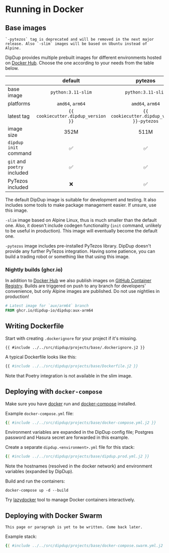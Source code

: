 # Running in Docker

## Base images

```admonish warning
`-pytezos` tag is deprecated and will be removed in the next major release. Also `-slim` images will be based on Ubuntu instead of Alpine.
```

DipDup provides multiple prebuilt images for different environments hosted on [Docker Hub](https://hub.docker.com/r/dipdup/dipdup). Choose the one according to your needs from the table below.

|                             |               default               |                   pytezos                   |                   slim                   |
| --------------------------- |:-----------------------------------:|:-------------------------------------------:|:----------------------------------------:|
| base image                  |          `python:3.11-slim`         |              `python:3.11-slim`             |           `python:3.11-alpine`           |
| platforms                   |           `amd64`, `arm64`          |               `amd64`, `arm64`              |             `amd64`, `arm64`             |
| latest tag                  | `{{ cookiecutter.dipdup_version }}` | `{{ cookiecutter.dipdup_version }}-pytezos` | `{{ cookiecutter.dipdup_version }}-slim` |
| image size                  |                 352M                |                     511M                    |                   104M                   |
| `dipdup init` command       |                  ✅                  |                      ✅                      |                     ❌                    |
| `git` and `poetry` included |                  ✅                  |                      ✅                      |                     ❌                    |
| PyTezos included            |                  ❌                  |                      ✅                      |                     ❌                    |

The default DipDup image is suitable for development and testing. It also includes some tools to make package management easier. If unsure, use this image.

`-slim` image based on Alpine Linux, thus is much smaller than the default one. Also, it doesn't include codegen functionality (`init` command, unlikely to be useful in production). This image will eventually become the default one.

`-pytezos` image includes pre-installed PyTezos library. DipDup doesn't provide any further PyTezos integration. Having some patience, you can build a trading robot or something like that using this image.

### Nightly builds (ghcr.io)

In addition to [Docker Hub](https://hub.docker.com/r/dipdup/dipdup) we also publish images on [GitHub Container Registry](https://github.com/dipdup-io/dipdup/pkgs/container/dipdup). Builds are triggered on push to any branch for developers' convenience, but only Alpine images are published. Do not use nightlies in production!

```Dockerfile
# Latest image for `aux/arm64` branch
FROM ghcr.io/dipdup-io/dipdup:aux-arm64
```

## Writing Dockerfile

Start with creating `.dockerignore` for your project if it's missing.

```text
{{ #include ../../src/dipdup/projects/base/.dockerignore.j2 }}
```

A typical Dockerfile looks like this:

```Dockerfile
{{ #include ../../src/dipdup/projects/base/Dockerfile.j2 }}
```

Note that Poetry integration is not available in the slim image.

## Deploying with `docker-compose`

Make sure you have [docker](https://docs.docker.com/get-docker/) run and [docker-compose](https://docs.docker.com/compose/install/) installed.

Example `docker-compose.yml` file:

```yaml
{{ #include ../../src/dipdup/projects/base/docker-compose.yml.j2 }}
```

Environment variables are expanded in the DipDup config file; Postgres password and Hasura secret are forwarded in this example.

Create a separate `dipdup.<environment>.yml` file for this stack:

```yaml
{{ #include ../../src/dipdup/projects/base/dipdup.prod.yml.j2 }}
```

Note the hostnames (resolved in the docker network) and environment variables (expanded by DipDup).

Build and run the containers:

```shell
docker-compose up -d --build
```

Try [lazydocker](https://github.com/jesseduffield/lazydocker) tool to manage Docker containers interactively.

## Deploying with Docker Swarm

```admonish warning title=""
This page or paragraph is yet to be written. Come back later.
```

Example stack:

```yaml
{{ #include ../../src/dipdup/projects/base/docker-compose.swarm.yml.j2 }}
```
